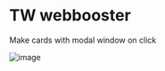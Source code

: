 # TW webbooster
Make cards with modal window on click

![image](http://i.piccy.info/i9/78fac0b2ce11645e7dd7837d5927fe01/1610810871/58230/1413698/972002.png)
